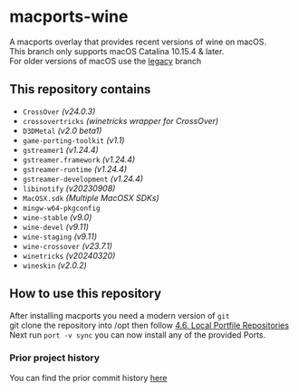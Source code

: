 # macports-wine
A macports overlay that provides recent versions of wine on macOS.\
This branch only supports macOS Catalina 10.15.4 & later.\
For older versions of macOS use the [legacy](https://github.com/Gcenx/macports-wine/tree/legacy) branch

## This repository contains
- `CrossOver`               *(v24.0.3)*
- `crossovertricks`         *(winetricks wrapper for CrossOver)*
- `D3DMetal`                *(v2.0 beta1)*
- `game-porting-toolkit`    *(v1.1)*
- `gstreamer1`              *(v1.24.4)*
- `gstreamer.framework`     *(v1.24.4)*
- `gstreamer-runtime`       *(v1.24.4)*
- `gstreamer-development`   *(v1.24.4)*
- `libinotify`              *(v20230908)*
- `MacOSX.sdk`              *(Multiple MacOSX SDKs)*
- `mingw-w64-pkgconfig`
- `wine-stable`             *(v9.0)*
- `wine-devel`              *(v9.11)*
- `wine-staging`            *(v9.11)*
- `wine-crossover`          *(v23.7.1)*
- `winetricks`              *(v20240320)*
- `wineskin`                *(v2.0.2)*

## How to use this repository
After installing macports you need a modern version of `git`\
git clone the repository into /opt then follow [4.6. Local Portfile Repositories](https://guide.macports.org/#development.local-repositories)\
Next run `port -v sync` you can now install any of the provided Ports.

### Prior project history
You can find the prior commit history [here](https://github.com/Gcenx/macports-wine/tree/master)
